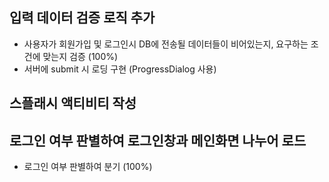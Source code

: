 
## 입력 데이터 검증 로직 추가
  + 사용자가 회원가입 및 로그인시 DB에 전송될 데이터들이 비어있는지, 요구하는 조건에 맞는지 검증 (100%)
  + 서버에 submit 시 로딩 구현 (ProgressDialog 사용)

## 스플래시 액티비티 작성

## 로그인 여부 판별하여 로그인창과 메인화면 나누어 로드
  + 로그인 여부 판별하여 분기 (100%)
